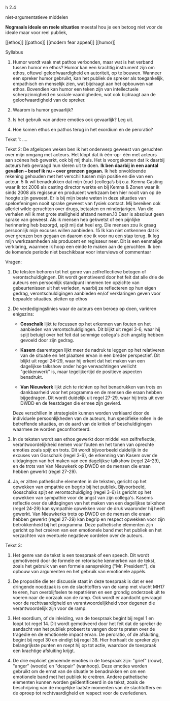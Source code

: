 h 2.4

niet-argumentatieve middelen

**Nogmaals ideale en reele situaties**
meestal hou je een betoog niet voor de ideale maar voor reel publiek,  

[[ethos]]
[[pathos]]
[[modern fear appeal]]
[[humor]]


Syllabus

1. Humor wordt vaak met pathos verbonden, maar wat is het verband tussen humor en ethos? 
Humor kan een krachtig instrument zijn om ethos, oftewel geloofwaardigheid en autoriteit, op te bouwen. Wanneer een spreker humor gebruikt, kan het publiek de spreker als toegankelijk, empathisch en menselijk zien, wat bijdraagt aan het opbouwen van ethos. Bovendien kan humor een teken zijn van intellectuele scherpzinnigheid en sociale vaardigheden, wat ook bijdraagt aan de geloofwaardigheid van de spreker.
2. Waarom is humor gevaarlijk? 

3. Is het gebruik van andere emoties ook gevaarlijk? Leg uit. 
4. Hoe komen ethos en pathos terug in het exordium en de peroratio?



Tekst 1:
....


Tekst 2:
De afgelopen weken ben ik het onderwerp geweest van geruchten over mijn omgang met acteurs. Het klopt dat ik één-op- één met acteurs aan scènes heb gewerkt, ook bij mij thuis. Het is voorgekomen dat ik daarbij acteurs heb gevraagd hun kleren uit te doen. **Ik ben daarbij in een aantal gevallen – besef ik nu – over grenzen gegaan.** Ik heb onvoldoende rekening gehouden met het verschil tussen mijn positie en die van een acteur. 5 Ik wil benadrukken dat mijn (oud-)collega’s bij o.a. Kemna Casting waar ik tot 2008 als casting director werkte en bij Kemna & Zonen waar ik sinds 2008 als regisseur en producent werkzaam ben hier nooit van op de hoogte zijn geweest. Er is bij mijn beste weten in deze situaties van speloefeningen nooit sprake geweest van fysiek contact. Mij bereiken ook allerlei wilde geruchten over drugs, betasten en minderjarigen. Van die verhalen wil ik met grote stelligheid afstand nemen.10 Daar is absoluut geen sprake van geweest. Als ik mensen heb gekwetst of een pijnlijke herinnering heb bezorgd, spijt mij dat heel erg. Die mensen zou ik graag persoonlijk mijn excuses willen aanbieden. 15 Ik kan niet ontkennen dat ik over grenzen ben gegaan en daarom doe ik voor nu een stap terug. Ik leg mijn werkzaamheden als producent en regisseur neer. Dit is een eenmalige verklaring, waarmee ik hoop een einde te maken aan de geruchten. Ik ben de komende periode niet beschikbaar voor interviews of commentaar


Vragen:
1. De teksten behoren tot het genre van zelfreflectieve betogen of verontschuldigingen. Dit wordt gemotiveerd door het feit dat alle drie de auteurs een persoonlijk standpunt innemen ten opzichte van gebeurtenissen uit het verleden, waarbij ze reflecteren op hun eigen gedrag, verontschuldigingen aanbieden en/of verklaringen geven voor bepaalde situaties. pleiten op ethos
    
2. De verdedigingslinies waar de auteurs een beroep op doen, variëren enigszins:
    
    - **Gosschalk** lijkt te focussen op het erkennen van fouten en het aanbieden van verontschuldigingen. Dit blijkt uit regel 3-6, waar hij spijt betuigt over het feit dat sommige collega's zich angstig hebben gevoeld door zijn gedrag.
        
    - **Kasem** daarentegen lijkt meer de nadruk te leggen op het relativeren van de situatie en het plaatsen ervan in een breder perspectief. Dit blijkt uit regel 24-29, waar hij erkent dat het maken van een dagelijkse talkshow onder hoge verwachtingen wellicht "gekkenwerk" is, maar tegelijkertijd de positieve aspecten benadrukt.
        
    - **Van Nieuwkerk** lijkt zich te richten op het benadrukken van trots en dankbaarheid voor het programma en de mensen die eraan hebben bijgedragen. Dit wordt duidelijk uit regel 27-29, waar hij trots uit over DWDD en de feestdagen die ermee zijn gevierd.
        
    
    Deze verschillen in strategieën kunnen worden verklaard door de individuele persoonlijkheden van de auteurs, hun specifieke rollen in de betreffende situaties, en de aard van de kritiek of beschuldigingen waarmee ze worden geconfronteerd.
    
3. In de teksten wordt aan ethos gewerkt door middel van zelfreflectie, verantwoordelijkheid nemen voor fouten en het tonen van oprechte emoties zoals spijt en trots. Dit wordt bijvoorbeeld duidelijk in de excuses van Gosschalk (regel 3-6), de erkenning van Kasem over de uitdagingen van het maken van een dagelijkse talkshow (regel 24-29), en de trots van Van Nieuwkerk op DWDD en de mensen die eraan hebben gewerkt (regel 27-29).
    
4. Ja, er zitten pathetische elementen in de teksten, gericht op het opwekken van empathie en begrip bij het publiek. Bijvoorbeeld, Gosschalks spijt en verontschuldiging (regel 3-6) is gericht op het opwekken van sympathie voor de angst van zijn collega's. Kasems reflectie over de uitdagingen van het maken van een dagelijkse talkshow (regel 24-29) kan sympathie opwekken voor de druk waaronder hij heeft gewerkt. Van Nieuwkerks trots op DWDD en de mensen die eraan hebben gewerkt (regel 27-29) kan begrip en respect opwekken voor zijn betrokkenheid bij het programma. Deze pathetische elementen zijn gericht op het creëren van een emotionele band met het publiek en het verzachten van eventuele negatieve oordelen over de auteurs.

Tekst 3:
1. Het genre van de tekst is een toespraak of een speech. Dit wordt gemotiveerd door de formele en retorische kenmerken van de tekst, zoals het gebruik van een formele aanspreking ("Mr. President"), de opbouw van argumenten en het gebruik van emotionele appèls.
    
2. De propositie die ter discussie staat in deze toespraak is dat er een dringende noodzaak is om de slachtoffers van de ramp met vlucht MH17 te eren, hun overblijfselen te repatriëren en een grondig onderzoek uit te voeren naar de oorzaak van de ramp. Ook wordt er aandacht gevraagd voor de rechtvaardigheid en verantwoordelijkheid voor degenen die verantwoordelijk zijn voor de ramp.
    
3. Het exordium, of de inleiding, van de toespraak begint bij regel 1 en loopt tot regel 14. Dit wordt gemotiveerd door het feit dat de spreker de aandacht van het publiek probeert te vangen door te praten over de tragedie en de emotionele impact ervan. De peroratio, of de afsluiting, begint bij regel 30 en eindigt bij regel 38. Hier herhaalt de spreker zijn belangrijkste punten en roept hij op tot actie, waardoor de toespraak een krachtige afsluiting krijgt.
    
4. De drie expliciet genoemde emoties in de toespraak zijn: "grief" (rouw), "anger" (woede) en "despair" (wanhoop). Deze emoties worden gebruikt om de ernst van de situatie te benadrukken en om een emotionele band met het publiek te creëren. Andere pathetische elementen kunnen worden geïdentificeerd in de tekst, zoals de beschrijving van de mogelijke laatste momenten van de slachtoffers en de oproep tot rechtvaardigheid en respect voor de overledenen.

